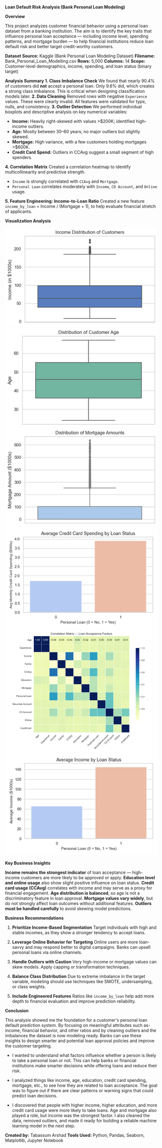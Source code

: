 **Loan Default Risk Analysis (Bank Personal Loan Modeling)**


**Overview**

This project analyzes customer financial behavior using a personal loan dataset from a banking institution. The aim is to identify the key traits that influence personal loan acceptance — including income level, spending patterns, and mortgage burden — to help financial institutions reduce loan default risk and better target credit-worthy customers.

**Dataset**
**Source:** Kaggle (Bank Personal Loan Modeling Dataset)
**Filename:** Bank\_Personal\_Loan\_Modelling.csv
**Rows:** 5,000
**Columns:** 14
**Scope:** Customer-level demographics, income, spending, and loan status (binary target)

**Analysis Summary**
**1. Class Imbalance Check**
We found that nearly 90.4% of customers did **not** accept a personal loan. Only 9.6% did, which creates a strong class imbalance. This is critical when designing classification models later.
**2. Data Cleaning**
Removed rows with negative `Experience` values. These were clearly invalid. All features were validated for type, nulls, and consistency.
**3. Outlier Detection**
We performed individual boxplots and descriptive analysis on key numerical variables:

* **Income:** Heavily right-skewed with values >\$200K; identified high-income outliers.
* **Age:** Mostly between 30–60 years; no major outliers but slightly skewed.
* **Mortgage:** High variance, with a few customers holding mortgages >\$600K.
* **Credit Card Spend:** Outliers in CCAvg suggest a small segment of high spenders.

**4. Correlation Matrix**
Created a correlation heatmap to identify multicollinearity and predictive strength.

* `Income` is strongly correlated with `CCAvg` and `Mortgage`.
* `Personal Loan` correlates moderately with `Income`, `CD Account`, and `Online` usage.

**5. Feature Engineering: Income-to-Loan Ratio**
Created a new feature `income_by_loan` = Income / (Mortgage + 1), to help evaluate financial stretch of applicants.

**Visualization Analysis**

![Income Distribution](charts/income_distribution_outliers.png)
![Age Distribution](charts/age_distribution_outliers.png)
![Mortgage Spread](charts/mortgage_amount_distribution.png)
![Credit Card Spending](charts/ccavg_by_loan_status.png)
![Correlation heatmap](charts/correlation_heatmap.png)
![Income by Loan Ratio](charts/income_by_loan_status.png)


**Key Business Insights**

**Income remains the strongest indicator** of loan acceptance — high-income customers are more likely to be approved or apply.
**Education level and online usage** also show slight positive influence on loan status.
**Credit card usage (CCAvg)** correlates with income and may serve as a proxy for financial engagement.
**Age distribution is balanced**, so age is not a discriminatory feature in loan approval.
**Mortgage values vary widely**, but do not strongly affect loan outcomes without additional features.
**Outliers must be handled carefully** to avoid skewing model predictions.

**Business Recommendations**

1. **Prioritize Income-Based Segmentation**
   Target individuals with high and stable incomes, as they show a stronger tendency to accept loans.

2. **Leverage Online Behavior for Targeting**
   Online users are more loan-savvy and may respond better to digital campaigns. Banks can upsell personal loans via online channels.

3. **Handle Outliers with Caution**
   Very high-income or mortgage values can skew models. Apply capping or transformation techniques.

4. **Balance Class Distribution**
   Due to extreme imbalance in the target variable, modeling should use techniques like SMOTE, undersampling, or class weights.

5. **Include Engineered Features**
   Ratios like `income_by_loan` help add more depth to financial evaluation and improve prediction reliability.

**Conclusion**

This analysis showed me the foundation for a customer's personal loan default prediction system. By focusing on meaningful attributes such as- income, financial behavior, and  other ratios and by cleaning outliers and the imbalances the dataset is now modeling ready. Banks can use these insights to design smarter and potential loan approval policies and improve the customer targeting.

* I wanted to understand what factors influence whether a person is likely to take a personal loan or not. This can help banks or financial institutions make smarter decisions while offering loans and reduce their risk.

* I analyzed things like income, age, education, credit card spending, mortgage, etc., to see how they are related to loan acceptance. The goal was to figure out if there are clear patterns or warning signs that could predict loan decisions.

* I discovered that people with higher income, higher education, and more credit card usage were more likely to take loans. Age and mortgage also played a role, but income was the strongest factor. I also cleaned the data, removed outliers, and made it ready for building a reliable machine learning model in the next step.



**Created by:** Tabassum Arshad
**Tools Used:** Python, Pandas, Seaborn, Matplotlib, Jupyter Notebook
